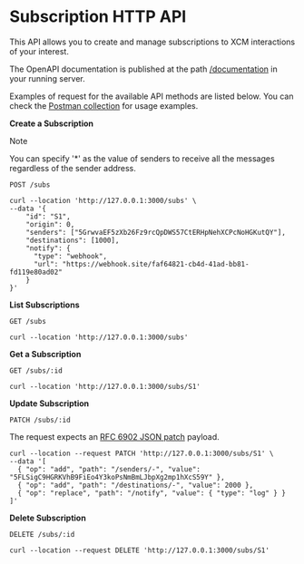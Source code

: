 # Subscription HTTP API

This API allows you to create and manage subscriptions to XCM interactions of your interest.

The OpenAPI documentation is published at the path [/documentation](http://localhost:3000/documentation) in your running server.

Examples of request for the available API methods are listed below.
You can check the [Postman collection](https://github.com/sodazone/xcm-monitoring/tree/main/guides/postman) for usage examples.

**Create a Subscription**

> [!NOTE]
> You can specify '*' as the value of senders to receive all the messages regardless of the sender address.

`POST /subs`

```shell
curl --location 'http://127.0.0.1:3000/subs' \
--data '{
    "id": "S1",
    "origin": 0,
    "senders": ["5GrwvaEF5zXb26Fz9rcQpDWS57CtERHpNehXCPcNoHGKutQY"],
    "destinations": [1000],
    "notify": {
      "type": "webhook",
      "url": "https://webhook.site/faf64821-cb4d-41ad-bb81-fd119e80ad02"
    }
}'
```

**List Subscriptions**

`GET /subs`

```shell
curl --location 'http://127.0.0.1:3000/subs'
```

**Get a Subscription**

`GET /subs/:id`

```shell
curl --location 'http://127.0.0.1:3000/subs/S1'
```

**Update Subscription**

`PATCH /subs/:id`

The request expects an [RFC 6902 JSON patch](https://www.rfc-editor.org/rfc/rfc6902.html) payload.

```shell
curl --location --request PATCH 'http://127.0.0.1:3000/subs/S1' \
--data '[
  { "op": "add", "path": "/senders/-", "value": "5FLSigC9HGRKVhB9FiEo4Y3koPsNmBmLJbpXg2mp1hXcS59Y" },
  { "op": "add", "path": "/destinations/-", "value": 2000 },
  { "op": "replace", "path": "/notify", "value": { "type": "log" } }
]'
```

**Delete Subscription**

`DELETE /subs/:id`

```shell
curl --location --request DELETE 'http://127.0.0.1:3000/subs/S1'
```